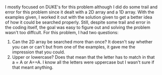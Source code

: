 I mostly focused on DUKE's for this problem although I did do some trail and error for this problem since it dealt with a 2D array and a 1D array. With the examples given, I worked it out with the solution given to get a better idea of how it could be searched properly. Still, despite some trail and error in the coding itself, the goal was easy to figure out and solving the problem wasn't too diffcult.
For this problem, I had two questions:
1) Can the 2D array be searched more than once? It doesn't say whether you can or can't but from one of the examples, it gave me the impression that you could.
2) Upper or lowercase? Does that mean that the letter has to match in that a = A or A==A. I know all the letters were uppercase but I wasn't sure if that meant anything. 

